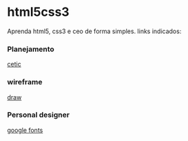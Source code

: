 # html5css3
Aprenda html5, css3 e ceo de forma simples.
links indicados:
###  Planejamento
[cetic](https://cetic.br)
###  wireframe
[draw](https://app.diagrams.net/)
###  Personal designer
[google fonts](https://fonts.google.com/)

